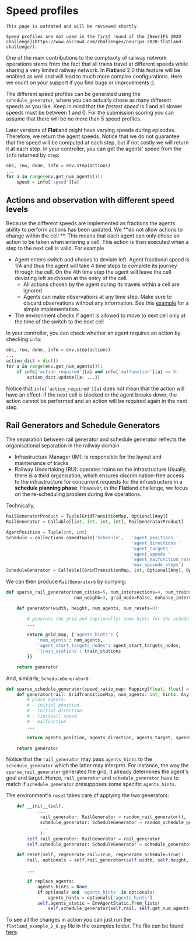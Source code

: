 Speed profiles
==============

```{warning}
This page is outdated and will be reviewed shortly.
```

```{note}
Speed profiles are not used in the first round of the [NeurIPS 2020 challenge](https://www.aicrowd.com/challenges/neurips-2020-flatland-challenge/).
```

One of the main contributions to the complexity of railway network operations stems from the fact that all trains travel at different speeds while sharing a very limited railway network.
In **Flat**land 2.0 this feature will be enabled as well and will lead to much more complex configurations. Here we count on your support if you find bugs or improvements  :).

The different speed profiles can be generated using the `schedule_generator`, where you can actually chose as many different speeds as you like.
Keep in mind that the *fastest speed* is 1 and all slower speeds must be between 1 and 0.
For the submission scoring you can assume that there will be no more than 5 speed profiles.



Later versions of **Flat**land might have varying speeds during episodes. Therefore, we return the agent speeds.
Notice that we do not guarantee that the speed will be computed at each step, but if not costly we will return it at each step.
In your controller, you can get the agents' speed from the `info` returned by `step`:
```python
obs, rew, done, info = env.step(actions)
...
for a in range(env.get_num_agents()):
    speed = info['speed'][a]
```

## Actions and observation with different speed levels

Because the different speeds are implemented as fractions the agents ability to perform actions has been updated.
We **do not allow actions to change within the cell **.
This means that each agent can only chose an action to be taken when entering a cell.
This action is then executed when a step to the next cell is valid. For example

- Agent enters switch and choses to deviate left. Agent fractional speed is 1/4 and thus the agent will take 4 time steps to complete its journey through the cell. On the 4th time step the agent will leave the cell deviating left as chosen at the entry of the cell.
    - All actions chosen by the agent during its travels within a cell are ignored
    - Agents can make observations at any time step. Make sure to discard observations without any information. See this [example](https://gitlab.aicrowd.com/flatland/baselines/blob/master/torch_training/training_navigation.py) for a simple implementation.
- The environment checks if agent is allowed to move to next cell only at the time of the switch to the next cell

In your controller, you can check whether an agent requires an action by checking `info`:
```python
obs, rew, done, info = env.step(actions)
...
action_dict = dict()
for a in range(env.get_num_agents()):
    if info['action_required'][a] and info['malfunction'][a] == 0:
        action_dict.update({a: ...})

```
Notice that `info['action_required'][a]` does not mean that the action will have an effect:
if the next cell is blocked or the agent breaks down, the action cannot be performed and an action will be required again in the next step.

## Rail Generators and Schedule Generators
The separation between rail generator and schedule generator reflects the organisational separation in the railway domain
- Infrastructure Manager (IM): is responsible for the layout and maintenance of tracks
- Railway Undertaking (RU): operates trains on the infrastructure
Usually, there is a third organisation, which ensures discrimination-free access to the infrastructure for concurrent requests for the infrastructure in a **schedule planning phase**.
However, in the **Flat**land challenge, we focus on the re-scheduling problem during live operations.

Technically,
```python
RailGeneratorProduct = Tuple[GridTransitionMap, Optional[Any]]
RailGenerator = Callable[[int, int, int, int], RailGeneratorProduct]

AgentPosition = Tuple[int, int]
Schedule = collections.namedtuple('Schedule',   'agent_positions '
                                                'agent_directions '
                                                'agent_targets '
                                                'agent_speeds '
                                                'agent_malfunction_rates '
                                                'max_episode_steps')
ScheduleGenerator = Callable[[GridTransitionMap, int, Optional[Any], Optional[int]], Schedule]
```

We can then produce `RailGenerator`s by currying:
```python
def sparse_rail_generator(num_cities=5, num_intersections=4, num_trainstations=2, min_node_dist=20, node_radius=2,
                          num_neighb=3, grid_mode=False, enhance_intersection=False, seed=1):

    def generator(width, height, num_agents, num_resets=0):

        # generate the grid and (optionally) some hints for the schedule_generator
        ...

        return grid_map, {'agents_hints': {
            'num_agents': num_agents,
            'agent_start_targets_nodes': agent_start_targets_nodes,
            'train_stations': train_stations
        }}

    return generator
```
And, similarly, `ScheduleGenerator`s:
```python
def sparse_schedule_generator(speed_ratio_map: Mapping[float, float] = None) -> ScheduleGenerator:
    def generator(rail: GridTransitionMap, num_agents: int, hints: Any = None):
        # place agents:
        # - initial position
        # - initial direction
        # - (initial) speed
        # - malfunction
        ...

        return agents_position, agents_direction, agents_target, speeds, agents_malfunction

    return generator
```
Notice that the `rail_generator` may pass `agents_hints` to the  `schedule_generator` which the latter may interpret.
For instance, the way the `sparse_rail_generator` generates the grid, it already determines the agent's goal and target.
Hence, `rail_generator` and `schedule_generator` have to match if `schedule_generator` presupposes some specific `agents_hints`.

The environment's `reset` takes care of applying the two generators:
```python
    def __init__(self,
            ...
             rail_generator: RailGenerator = random_rail_generator(),
             schedule_generator: ScheduleGenerator = random_schedule_generator(),
             ...
             ):
        self.rail_generator: RailGenerator = rail_generator
        self.schedule_generator: ScheduleGenerator = schedule_generator

    def reset(self, regenerate_rail=True, regenerate_schedule=True):
        rail, optionals = self.rail_generator(self.width, self.height, self.get_num_agents(), self.num_resets)

        ...

        if replace_agents:
            agents_hints = None
            if optionals and 'agents_hints' in optionals:
                agents_hints = optionals['agents_hints']
            self.agents_static = EnvAgentStatic.from_lists(
                self.schedule_generator(self.rail, self.get_num_agents(), hints=agents_hints))
```

To see all the changes in action you can just run the `flatland_example_2_0.py` file in the examples folder. The file can be found [here](https://gitlab.aicrowd.com/flatland/flatland/blob/master/examples/flatland_2_0_example.py).
